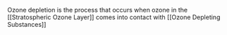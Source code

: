 Ozone depletion is the process that occurs when ozone in the [[Stratospheric Ozone Layer]] comes into contact with [[Ozone Depleting Substances]]